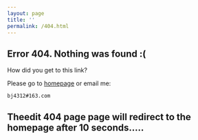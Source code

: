 ```yaml
---
layout: page
title: ''
permalink: /404.html
---
```



<script language="JavaScript"> function myrefresh(){window.location="/";}setTimeout('myrefresh()',10000);</script>

## Error 404. Nothing was found :(

How did you get to this link?

Please go to [homepage](/) or email me:

    bj4312#163.com

## Theedit 404 page page will redirect to the homepage after 10 seconds.....
